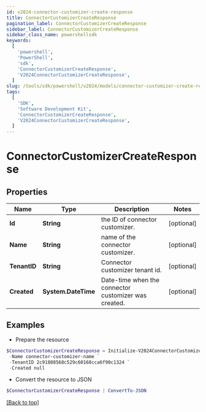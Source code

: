 ```yaml
---
id: v2024-connector-customizer-create-response
title: ConnectorCustomizerCreateResponse
pagination_label: ConnectorCustomizerCreateResponse
sidebar_label: ConnectorCustomizerCreateResponse
sidebar_class_name: powershellsdk
keywords:
  [
    'powershell',
    'PowerShell',
    'sdk',
    'ConnectorCustomizerCreateResponse',
    'V2024ConnectorCustomizerCreateResponse',
  ]
slug: /tools/sdk/powershell/v2024/models/connector-customizer-create-response
tags:
  [
    'SDK',
    'Software Development Kit',
    'ConnectorCustomizerCreateResponse',
    'V2024ConnectorCustomizerCreateResponse',
  ]
---
```


# ConnectorCustomizerCreateResponse

## Properties

| Name | Type | Description | Notes |
| --- | --- | --- | --- |
| **Id** | **String** | the ID of connector customizer. | [optional] |
| **Name** | **String** | name of the connector customizer. | [optional] |
| **TenantID** | **String** | Connector customizer tenant id. | [optional] |
| **Created** | **System.DateTime** | Date-time when the connector customizer was created. | [optional] |

## Examples

- Prepare the resource

```powershell
$ConnectorCustomizerCreateResponse = Initialize-V2024ConnectorCustomizerCreateResponse  -Id b07dc46a-1498-4de8-bfbb-259a68e70c8a `
 -Name connector-customizer-name `
 -TenantID 2c91808568c529c60168cca6f90c1324 `
 -Created null
```

- Convert the resource to JSON

```powershell
$ConnectorCustomizerCreateResponse | ConvertTo-JSON
```

[[Back to top]](#)
